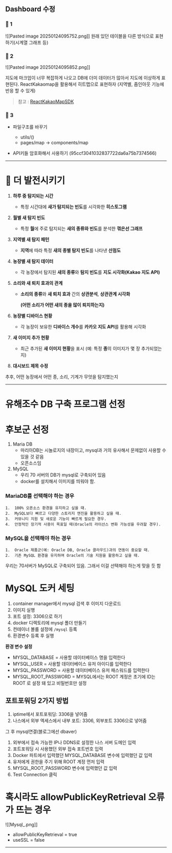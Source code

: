 ## Dashboard 수정
### 📌 1


 ![[Pasted image 20250124095752.png]]
원래 있던 테이블을 다른 방식으로 표현하기(시계열 그래프 등)

### 📌 2

![[Pasted image 20250124095852.png]]

지도에 마크업이 너무 복잡하게 나오고 DB에 더미 데이터가 많아서 지도에 이상하게 표현된다. ReactKakaomap을 활용해서 히트맵으로 표현하자 (지역별, 줌인아웃 기능에 반응 할 수 있게)

> 참고 : [ReactKakaoMapSDK](https://react-kakao-maps-sdk.jaeseokim.dev/)
### 📌 3

- 파일구조를 바꾸기
  - utils/()
  - pages/map -> components/map
  
- API키들 암호화해서 사용하기
(95ccf3041032837722da6a75b7374566)

---

# 🚀 더 발전시키기 
1. **하루 중 탐지되는 시간**
    
    - 특정 시간대에 **새가 탐지되는 빈도**를 시각화한 **히스토그램**
2. **월별 새 탐지 빈도**
    
    - 특정 **월**에 주로 탐지되는 **새의 종류와 빈도**를 분석한 **꺾은선 그래프**
3. **지역별 새 탐지 패턴**
    
    - **지역**에 따라 특정 **새의 종별 탐지 빈도**를 나타낸 **산점도**
4. **농장별 새 탐지 데이터**
    
    - 각 농장에서 탐지된 **새의 종류**와 **탐지 빈도**를 **지도 시각화(Kakao 지도 API)**
5. **소리와 새 퇴치 효과의 관계**
    
    - **소리의 종류**와 **새 퇴치 효과** 간의 **상관분석**, **상관관계 시각화**
        
        **(어떤 소리가 어떤 새의 종을 많이 퇴치하는지)**
        
6. **농장별 디바이스 현황**
    
    - 각 농장이 보유한 **디바이스 개수**를 **카카오 지도 API**를 활용해 시각화
7. **새 이미지 추가 현황**
    
    - 최근 추가된 **새 이미지 현황**을 표시 (예: 특정 **종**의 이미지가 몇 장 추가되었는지)
8. **대시보드 제목 수정**
    

추후, 어떤 농장에서 어떤 종, 소리, 기계가 무엇을 탐지했는지

---

# **유해조수 DB 구축 프로그램 선정**

# 후보군 선정

1. Maria DB
    - 마리아DB는 시놀로지의 내장이고, mysql과 거의 유사해서 문제없이 사용할 수 있을 것 같음
    - 오픈소스임
2. MySQL
    - 우리 70 서버의 DB가 mysql로 구축되어 있음
    - docker를 설치해서 이미지를 띄워야 함.

### MariaDB를 선택해야 하는 경우

```
1.	100% 오픈소스 환경을 유지하고 싶을 때.
2.	MySQL보다 빠르고 다양한 스토리지 엔진을 활용하고 싶을 때.
3.	커뮤니티 지원 및 새로운 기능이 빠르게 필요한 경우.
4.	안정적인 장기적 사용이 목표일 때(Oracle의 라이선스 변화 가능성을 우려할 경우).

```

### MySQL을 선택해야 하는 경우

```
1.	Oracle 제품군(예: Oracle DB, Oracle 클라우드)과의 연동이 중요할 때.
2.	기존 MySQL 환경을 유지하며 Oracle의 기술 지원을 활용하고 싶을 때.

```

우리는 70서버가 MySQL로 구축되어 있음. 그래서 이걸 선택해야 하는게 맞을 듯 함

# MySQL 도커 세팅

1. container manager에서 mysql 검색 후 이미지 다운로드
2. 이미지 실행
3. 포트 설정: 3306으로 하기
4. docker 디렉토리에 mysql 폴더 만들기
5. 컨테이너 볼륨 설정에 `/mysql` 등록
6. 환경변수 등록 후 실행

**환경 변수 설정**

- MYSQL_DATABASE = 사용할 데이터베이스 명을 입력한다
- MYSQL_USER = 사용할 데이터베이스 유저 아이디를 입력한다
- MYSQL_PASSWORD = 사용할 데이터베이스 유저 패스워드를 입력한다
- MYSQL_ROOT_PASSWORD = MYSQL에서는 ROOT 계정은 초기에 ID는 ROOT 로 설정 돼 있고 비밀번호만 설정

## 포트포워딩 2가지 방법

1. iptime에서 포트포워딩: 3306을 넣어줌
2. 나스에서 외부 엑세스에서 내부 포트: 3306, 외부포트 3306으로 넣어줌

그 후 mysql연결(블로그에선 dbaver)

1. 외부에서 접속 가능한 IP나 DDNS로 설정한 나스 서버 도메인 입력
2. 포트포워딩 시 사용했던 외부 접속 포트번호 입력
3. Docker 파트에서 입력했던 MYSQL_DATABASE 변수에 입력했던 값 입력
4. 유저에게 권한을 주기 위해 ROOT 계정 먼저 입력
5. MYSQL_ROOT_PASSWORD 변수에 입력했던 값 입력
6. Test Connection 클릭

# 혹시라도 allowPublicKeyRetrieval 오류가 뜨는 경우

![[Mysql_.png]]

- allowPublicKeyRetrieval = true
- useSSL = false
---

